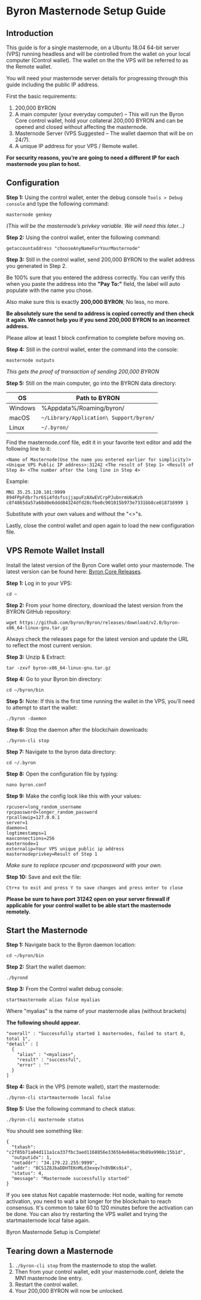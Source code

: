 Byron Masternode Setup Guide
==========================

## Introduction

This guide is for a single masternode, on a Ubuntu 18.04 64-bit server (VPS) running headless and will be controlled from the wallet on your local computer (Control wallet). The wallet on the the VPS will be referred to as the Remote wallet.

You will need your masternode server details for progressing through this guide including the public IP address.

First the basic requirements:

1. 200,000 BYRON
1. A main computer (your everyday computer) – This will run the Byron Core control wallet, hold your collateral 200,000 BYRON and can be opened and closed without affecting the masternode.
1. Masternode Server (VPS Suggested – The wallet daemon that will be on 24/7).
1. A unique IP address for your VPS / Remote wallet.

**For security reasons, you’re are going to need a different IP for each masternode you plan to host.**

## Configuration

**Step 1:** Using the control wallet, enter the debug console `Tools > Debug console` and type the following command:

```
masternode genkey
```

*(This will be the masternode’s privkey variable. We will need this later…)*

**Step 2:** Using the control wallet, enter the following command:

```
getaccountaddress "chooseAnyNameForYourMasternode"
```

**Step 3:** Still in the control wallet, send 200,000 BYRON to the wallet address you generated in Step 2. 

Be 100% sure that you entered the address correctly. You can verify this when you paste the address into the **"Pay To:"** field, the label will auto populate with the name you chose. 

Also make sure this is exactly **200,000 BYRON**; No less, no more.

**Be absolutely sure the send to address is copied correctly and then check it again. We cannot help you if you send 200,000 BYRON to an incorrect address.**

Please allow at least 1 block confirmation to complete before moving on.

**Step 4:** Still in the control wallet, enter the command into the console:

```
masternode outputs
```

*This gets the proof of transaction of sending 200,000 BYRON*

**Step 5:** Still on the main computer, go into the BYRON data directory:

OS | Path to BYRON 
------------ | -------------
Windows | %Appdata%/Roaming/byron/
macOS | `~/Library/Application\ Support/byron/`
Linux | `~/.byron/`

Find the masternode.conf file, edit it in your favorite text editor and add the following line to it:

```
<Name of Masternode(Use the name you entered earlier for simplicity)> <Unique VPS Public IP address>:31242 <The result of Step 1> <Result of Step 4> <The number after the long line in Step 4>
```

Example:

```
MN1 35.25.120.101:9999 894FPpFdbr7sr6Si4fdsfssjjapuFzAXwEVCrpPJubnrmU6aKzh c8f4865da57a68d0e6ddd84324dfd28cfbe0c901015b973e7331bb8ce018716999 1
```

Substitute with your own values and without the "<>"s.

Lastly, close the control wallet and open again to load the new configuration file.

## VPS Remote Wallet Install

Install the latest version of the Byron Core wallet onto your masternode. The latest version can be found here: [Byron Core Releases](https://github.com/Byronteam/Byron/releases).

**Step 1:** Log in to your VPS:

```
cd ~
```

**Step 2:** From your home directory, download the latest version from the BYRON GitHub repository:

```
wget https://github.com/byron/Byron/releases/download/v2.0/byron-x86_64-linux-gnu.tar.gz
```

Always check the releases page for the latest version and update the URL to reflect the most current version.

**Step 3:** Unzip & Extract:

```
tar -zxvf byron-x86_64-linux-gnu.tar.gz
```

**Step 4:** Go to your Byron bin directory:

```
cd ~/byron/bin
```

**Step 5:** Note: If this is the first time running the wallet in the VPS, you’ll need to attempt to start the wallet:

```
./byron -daemon
```

**Step 6:** Stop the daemon after the blockchain downloads:

```
./byron-cli stop
```

**Step 7:** Navigate to the byron data directory:

```
cd ~/.byron
```

**Step 8:** Open the configuration file by typing:

```
nano byron.conf
```

**Step 9:** Make the config look like this with your values:

```
rpcuser=long_random_username
rpcpassword=longer_random_password
rpcallowip=127.0.0.1
server=1
daemon=1
logtimestamps=1
maxconnections=256
masternode=1
externalip=Your VPS unique public ip address
masternodeprivkey=Result of Step 1
```

*Make sure to replace rpcuser and rpcpassword with your own.*

**Step 10:** Save and exit the file:

```
Ctr+x to exit and press Y to save changes and press enter to close
```

**Please be sure to have port 31242 open on your server firewall if applicable for your control wallet to be able start the masternode remotely.**

## Start the Masternode

**Step 1:** Navigate back to the Byron daemon location:

```
cd ~/byron/bin
```

**Step 2:** Start the wallet daemon:

```
./byrond
```

**Step 3:** From the Control wallet debug console:

```
startmasternode alias false myalias
```

Where "myalias" is the name of your masternode alias (without brackets)

**The following should appear.**

```
"overall" : "Successfully started 1 masternodes, failed to start 0, total 1",
"detail" : [
  {
    "alias" : "<myalias>",
    "result" : "successful",
    "error" : ""
  }
]
```

**Step 4:** Back in the VPS (remote wallet), start the masternode:

```
./byron-cli startmasternode local false
```

**Step 5:** Use the following command to check status:

```
./byron-cli masternode status
```

You should see something like:

```
{
  "txhash": "c2f85b71a04d111a1ca337fbc3aed1168856e3365b4e846ac9b89a9908c15b1d",
  "outputidx": 1,
  "netaddr": "34.179.22.255:9999",
  "addr": "BCS1Z8JbaDDHTEKnMLd3exqv7n8VBKs9i4",
  "status": 4,
  "message": "Masternode successfully started"
}
```

If you see status Not capable masternode: Hot node, waiting for remote activation, you need to wait a bit longer for the blockchain to reach consensus. It's common to take 60 to 120 minutes before the activation can be done. You can also try restarting the VPS wallet and trying the startmasternode local false again.

Byron Masternode Setup is Complete!


## Tearing down a Masternode

1. `./byron-cli stop` from the masternode to stop the wallet.
1. Then from your control wallet, edit your masternode.conf, delete the MN1 masternode line entry.
1. Restart the control wallet.
1. Your 200,000 BYRON will now be unlocked.
